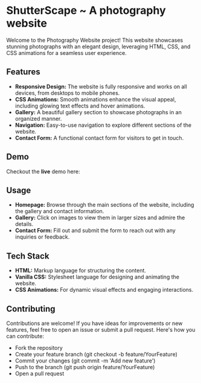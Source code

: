 
# ShutterScape ~ A photography website
Welcome to the Photography Website project! This website showcases stunning photographs with an elegant design, leveraging HTML, CSS, and CSS animations for a seamless user experience.


## Features

- **Responsive Design:** The website is fully responsive and works on all devices, from desktops to mobile phones.
- **CSS Animations:** Smooth animations enhance the visual appeal, including glowing text effects and hover animations.
- **Gallery:** A beautiful gallery section to showcase photographs in an organized manner.
- **Navigation:** Easy-to-use navigation to explore different sections of the website.
- **Contact Form:** A functional contact form for visitors to get in touch.


## Demo
Checkout the **live** demo here: 


## Usage
- **Homepage:** Browse through the main sections of the website, including the gallery and contact information.
- **Gallery:** Click on images to view them in larger sizes and admire the details.
- **Contact Form:** Fill out and submit the form to reach out with any inquiries or feedback.

## Tech Stack
- **HTML:** Markup language for structuring the content.
- **Vanilla CSS:** Stylesheet language for designing and animating the website.
- **CSS Animations:** For dynamic visual effects and engaging interactions.




## Contributing

Contributions are welcome! If you have ideas for improvements or new features, feel free to open an issue or submit a pull request. Here's how you can contribute:

- Fork the repository
- Create your feature branch (git checkout -b feature/YourFeature)
- Commit your changes (git commit -m 'Add new feature')
- Push to the branch (git push origin feature/YourFeature)
- Open a pull request
